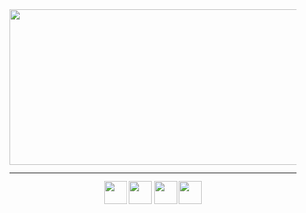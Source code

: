 <div align="center">
<img width="1291" height="273" alt="image" src="https://github.com/user-attachments/assets/9e9d2ef4-293d-402e-bdbf-011045ea9be0" />
</div>

-------------------

<div align="center">
<img src="https://upload.wikimedia.org/wikipedia/commons/thumb/1/18/C_Programming_Language.svg/1086px-C_Programming_Language.svg.png" width="40"/>
<img src="https://cdn.jsdelivr.net/gh/devicons/devicon@latest/icons/debian/debian-original.svg" width="40"/>
<img src="https://upload.wikimedia.org/wikipedia/commons/thumb/f/ff/VirtualBox_2024_Logo.svg/1200px-VirtualBox_2024_Logo.svg.png" width="40"/>
<img src="https://user-images.githubusercontent.com/61167054/76780241-73d9f380-678b-11ea-8efd-dfa14e7aac1b.png" width="40"/>
</div>
